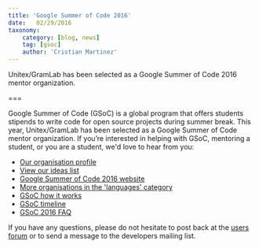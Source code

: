 ```yaml
---
title: 'Google Summer of Code 2016'
date:   02/29/2016
taxonomy:
    category: [blog, news]
    tag: [gsoc]
    author: 'Cristian Martinez'
---
```


Unitex/GramLab has been selected as a Google Summer of Code 2016 mentor organization.

===

Google Summer of Code (GSoC) is a global program that offers students
stipends to write code for open source projects during summer break.
This year, Unitex/GramLab has been selected as a Google Summer of Code
mentor organization. If you’re interested in helping with GSoC, mentoring
a student, or you are a student, we'd love to hear from you:

- [Our organisation profile](https://summerofcode.withgoogle.com/organizations/5842548098596864/)
- [View our ideas list](http://unitexgramlab.org/index.php?page=17)
- [Google Summer of Code 2016 website](https://summerofcode.withgoogle.com/)
- [More organisations in the 'languages' category](https://summerofcode.withgoogle.com/organizations/?sp-category=languages)
- [GSoC how it works](https://summerofcode.withgoogle.com/how-it-works)
- [GSoC timeline](https://developers.google.com/open-source/gsoc/timeline)
- [GSoC 2016 FAQ](https://developers.google.com/open-source/gsoc/faq)

If you have any questions, please do not hesitate to post back at the [users forum](http://forum.unitexgramlab.org/) or to send a message to the developers mailing list.
